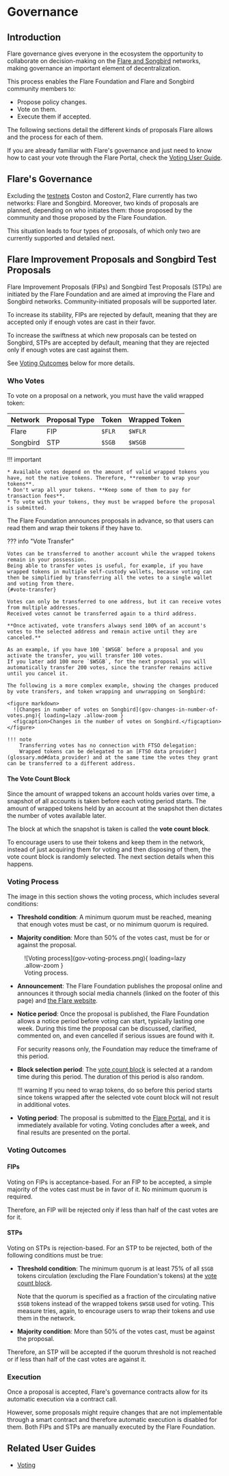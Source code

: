 # Governance

## Introduction

Flare governance gives everyone in the ecosystem the opportunity to collaborate on decision-making on the [Flare and Songbird](./flare.md#the-flare-networks) networks, making governance an important element of decentralization.

This process enables the Flare Foundation and Flare and Songbird community members to:

* Propose policy changes.
* Vote on them.
* Execute them if accepted.

The following sections detail the different kinds of proposals Flare allows and the process for each of them.

If you are already familiar with Flare's governance and just need to know how to cast your vote through the Flare Portal, check the [Voting User Guide](../user/governance/voting.md).

## Flare's Governance

Excluding the [testnets](glossary.md#test_network) Coston and Coston2, Flare currently has two networks: Flare and Songbird.
Moreover, two kinds of proposals are planned, depending on who initiates them: those proposed by the community and those proposed by the Flare Foundation.

This situation leads to four types of proposals, of which only two are currently supported and detailed next.

## Flare Improvement Proposals and Songbird Test Proposals

Flare Improvement Proposals (FIPs) and Songbird Test Proposals (STPs) are initiated by the Flare Foundation and are aimed at improving the Flare and Songbird networks.
Community-initiated proposals will be supported later.

To increase its stability, FIPs are rejected by default, meaning that they are accepted only if enough votes are cast in their favor.

To increase the swiftness at which new proposals can be tested on Songbird, STPs are accepted by default, meaning that they are rejected only if enough votes are cast against them.

See [Voting Outcomes](#voting-outcomes) below for more details.

### Who Votes

To vote on a proposal on a network, you must have the valid wrapped token:

| Network  | Proposal Type | Token  | Wrapped Token |
| -------- | ------------- | ------ | ------------- |
| Flare    | FIP           | `$FLR` | `$WFLR`       |
| Songbird | STP           | `$SGB` | `$WSGB`       |

!!! important

    * Available votes depend on the amount of valid wrapped tokens you have, not the native tokens. Therefore, **remember to wrap your tokens**.
    * Don't wrap all your tokens. **Keep some of them to pay for transaction fees**.
    * To vote with your tokens, they must be wrapped before the proposal is submitted.

The Flare Foundation announces proposals in advance, so that users can read them and wrap their tokens if they have to.

??? info "Vote Transfer"

    Votes can be transferred to another account while the wrapped tokens remain in your possession.
    Being able to transfer votes is useful, for example, if you have wrapped tokens in multiple self-custody wallets, because voting can then be simplified by transferring all the votes to a single wallet and voting from there.
    {#vote-transfer}

    Votes can only be transferred to one address, but it can receive votes from multiple addresses.
    Received votes cannot be transferred again to a third address.

    **Once activated, vote transfers always send 100% of an account's votes to the selected address and remain active until they are canceled.**

    As an example, if you have 100 `$WSGB` before a proposal and you activate the transfer, you will transfer 100 votes.
    If you later add 100 more `$WSGB`, for the next proposal you will automatically transfer 200 votes, since the transfer remains active until you cancel it.

    The following is a more complex example, showing the changes produced by vote transfers, and token wrapping and unwrapping on Songbird:

    <figure markdown>
      ![Changes in number of votes on Songbird](gov-changes-in-number-of-votes.png){ loading=lazy .allow-zoom }
      <figcaption>Changes in the number of votes on Songbird.</figcaption>
    </figure>

    !!! note
        Transferring votes has no connection with FTSO delegation:
        Wrapped tokens can be delegated to an [FTSO data provider](glossary.md#data_provider) and at the same time the votes they grant can be transferred to a different address.

#### The Vote Count Block

Since the amount of wrapped tokens an account holds varies over time, a snapshot of all accounts is taken before each voting period starts.
The amount of wrapped tokens held by an account at the snapshot then dictates the number of votes available later.

The block at which the snapshot is taken is called the **vote count block**.

To encourage users to use their tokens and keep them in the network, instead of just acquiring them for voting and then disposing of them, the vote count block is randomly selected.
The next section details when this happens.

### Voting Process

The image in this section shows the voting process, which includes several conditions:

* **Threshold condition**: A minimum quorum must be reached, meaning that enough votes must be cast, or no minimum quorum is required.

* **Majority condition**: More than 50% of the votes cast, must be for or against the proposal.

<figure markdown>
  ![Voting process](gov-voting-process.png){ loading=lazy .allow-zoom }
  <figcaption>Voting process.</figcaption>
</figure>

* **Announcement**: The Flare Foundation publishes the proposal online and announces it through social media channels (linked on the footer of this page) and [the Flare website](https://flare.network).

* **Notice period**: Once the proposal is published, the Flare Foundation allows a notice period before voting can start, typically lasting one week.
    During this time the proposal can be discussed, clarified, commented on, and even cancelled if serious issues are found with it.

    For security reasons only, the Foundation may reduce the timeframe of this period.

* **Block selection period**: The [vote count block](#the-vote-count-block) is selected at a random time during this period.
    The duration of this period is also random.

    !!! warning
        If you need to wrap tokens, do so before this period starts since tokens wrapped after the selected vote count block will not result in additional votes.

* **Voting period**: The proposal is submitted to the [Flare Portal](https://portal.flare.network), and it is immediately available for voting.
    Voting concludes after a week, and final results are presented on the portal.

### Voting Outcomes

#### FIPs

Voting on FIPs is acceptance-based.
For an FIP to be accepted, a simple majority of the votes cast must be in favor of it.
No minimum quorum is required.

Therefore, an FIP will be rejected only if less than half of the cast votes are for it.

#### STPs

Voting on STPs is rejection-based.
For an STP to be rejected, both of the following conditions must be true:

* **Threshold condition**: The minimum quorum is at least 75% of all `$SGB` tokens circulation (excluding the Flare Foundation's tokens) at the [vote count block](#the-vote-count-block).

    Note that the quorum is specified as a fraction of the circulating native `$SGB` tokens instead of the wrapped tokens `$WSGB` used for voting.
    This measure tries, again, to encourage users to wrap their tokens and use them in the network.

* **Majority condition**: More than 50% of the votes cast, must be against the proposal.

Therefore, an STP will be accepted if the quorum threshold is not reached or if less than half of the cast votes are against it.

### Execution

Once a proposal is accepted, Flare's governance contracts allow for its automatic execution via a contract call.

However, some proposals might require changes that are not implementable through a smart contract and therefore automatic execution is disabled for them.
Both FIPs and STPs are manually executed by the Flare Foundation.

## Related User Guides

* [Voting](../user/governance/voting.md)
